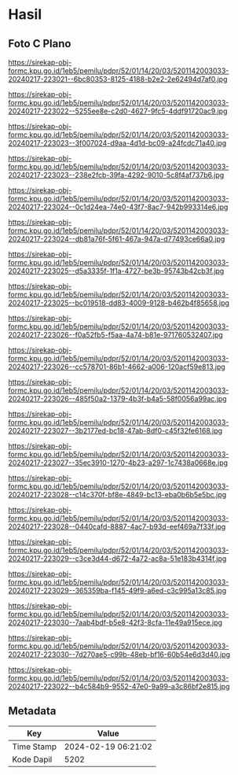 # Hasil

## Foto C Plano

https://sirekap-obj-formc.kpu.go.id/1eb5/pemilu/pdpr/52/01/14/20/03/5201142003033-20240217-223021--6bc80353-8125-4188-b2e2-2e62494d7af0.jpg

https://sirekap-obj-formc.kpu.go.id/1eb5/pemilu/pdpr/52/01/14/20/03/5201142003033-20240217-223022--5255ee8e-c2d0-4627-9fc5-4ddf91720ac9.jpg

https://sirekap-obj-formc.kpu.go.id/1eb5/pemilu/pdpr/52/01/14/20/03/5201142003033-20240217-223023--3f007024-d9aa-4d1d-bc09-a24fcdc71a40.jpg

https://sirekap-obj-formc.kpu.go.id/1eb5/pemilu/pdpr/52/01/14/20/03/5201142003033-20240217-223023--238e2fcb-39fa-4292-9010-5c8f4af737b6.jpg

https://sirekap-obj-formc.kpu.go.id/1eb5/pemilu/pdpr/52/01/14/20/03/5201142003033-20240217-223024--0c1d24ea-74e0-43f7-8ac7-942b993314e6.jpg

https://sirekap-obj-formc.kpu.go.id/1eb5/pemilu/pdpr/52/01/14/20/03/5201142003033-20240217-223024--db81a76f-5f61-467a-947a-d77493ce66a0.jpg

https://sirekap-obj-formc.kpu.go.id/1eb5/pemilu/pdpr/52/01/14/20/03/5201142003033-20240217-223025--d5a3335f-1f1a-4727-be3b-95743b42cb3f.jpg

https://sirekap-obj-formc.kpu.go.id/1eb5/pemilu/pdpr/52/01/14/20/03/5201142003033-20240217-223025--bc019518-dd83-4009-9128-b462b4f85658.jpg

https://sirekap-obj-formc.kpu.go.id/1eb5/pemilu/pdpr/52/01/14/20/03/5201142003033-20240217-223026--f0a52fb5-f5aa-4a74-b81e-971760532407.jpg

https://sirekap-obj-formc.kpu.go.id/1eb5/pemilu/pdpr/52/01/14/20/03/5201142003033-20240217-223026--cc578701-86b1-4662-a006-120acf59e813.jpg

https://sirekap-obj-formc.kpu.go.id/1eb5/pemilu/pdpr/52/01/14/20/03/5201142003033-20240217-223026--485f50a2-1379-4b3f-b4a5-58f0056a99ac.jpg

https://sirekap-obj-formc.kpu.go.id/1eb5/pemilu/pdpr/52/01/14/20/03/5201142003033-20240217-223027--3b2177ed-bc18-47ab-8df0-c45f32fe6168.jpg

https://sirekap-obj-formc.kpu.go.id/1eb5/pemilu/pdpr/52/01/14/20/03/5201142003033-20240217-223027--35ec3910-1270-4b23-a297-1c7438a0668e.jpg

https://sirekap-obj-formc.kpu.go.id/1eb5/pemilu/pdpr/52/01/14/20/03/5201142003033-20240217-223028--c14c370f-bf8e-4849-bc13-eba0b6b5e5bc.jpg

https://sirekap-obj-formc.kpu.go.id/1eb5/pemilu/pdpr/52/01/14/20/03/5201142003033-20240217-223028--0440cafd-8887-4ac7-b93d-eef469a7f33f.jpg

https://sirekap-obj-formc.kpu.go.id/1eb5/pemilu/pdpr/52/01/14/20/03/5201142003033-20240217-223029--c3ce3d44-d672-4a72-ac8a-51e183b4314f.jpg

https://sirekap-obj-formc.kpu.go.id/1eb5/pemilu/pdpr/52/01/14/20/03/5201142003033-20240217-223029--365359ba-f145-49f9-a6ed-c3c995a13c85.jpg

https://sirekap-obj-formc.kpu.go.id/1eb5/pemilu/pdpr/52/01/14/20/03/5201142003033-20240217-223030--7aab4bdf-b5e8-42f3-8cfa-11e49a915ece.jpg

https://sirekap-obj-formc.kpu.go.id/1eb5/pemilu/pdpr/52/01/14/20/03/5201142003033-20240217-223030--7d270ae5-c99b-48eb-bf16-60b54e6d3d40.jpg

https://sirekap-obj-formc.kpu.go.id/1eb5/pemilu/pdpr/52/01/14/20/03/5201142003033-20240217-223022--b4c584b9-9552-47e0-9a99-a3c86bf2e815.jpg


## Metadata

| Key        | Value               |
| ---------- | ------------------- |
| Time Stamp | 2024-02-19 06:21:02 |
| Kode Dapil | 5202                |



